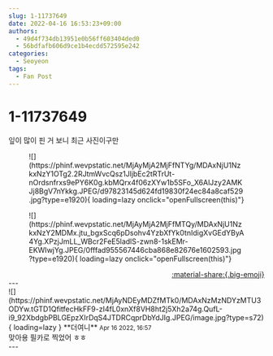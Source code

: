 ```yaml
---
slug: 1-11737649
date: 2022-04-16 16:53:23+09:00
authors:
  - 49d4f734db13951e0b56ff603404ded0
  - 56bdfafb606d9ce1b4ecdd572595e242
categories:
  - Seoyeon
tags:
  - Fan Post
---
```


# 1-11737649

<div class="post-container" markdown="1">
<div class="content-container md-sidebar__scrollwrap" markdown="1">

잎이 많이 핀 거 보니 최근 사진이구만
<figure markdown="1">
![](https://phinf.wevpstatic.net/MjAyMjA2MjFfNTYg/MDAxNjU1NzkxNzY1OTg2.2RJtmWvcQsz1JljbEc2tRTrUt-nOrdsnfrxs9ePY6K0g.kbMQrx4f06zXYw1b5SFo_X6AlJzy2AMKJj8BgV7nYkkg.JPEG/d97823145d624fd19830f24ec84a8caf529.jpg?type=e1920){ loading=lazy onclick="openFullscreen(this)"}
</figure>

<figure markdown="1">
![](https://phinf.wevpstatic.net/MjAyMjA2MjFfMTQy/MDAxNjU1NzkxNzY2MDMx.jtu_bgxScq6pDsohv4YzbXfYk0tnIdigXvGEdYByA4Yg.XPzjJmLL_WBcr2FeE5ladlS-zwn8-1skEMr-EKWIwjYg.JPEG/0fffad955567446cba868e82676e1602593.jpg?type=e1920){ loading=lazy onclick="openFullscreen(this)"}
</figure>


</div>
</div>

<div style="text-align: right;" markdown="1">
<a href="https://weverse.io/fromis9/fanpost/1-11737649" style="text-align: right;">:material-share:{.big-emoji}</a>
</div>
---

<div class="comments-container md-sidebar__scrollwrap" markdown="1">
<div class="comment" markdown="1">
<div class='id-container' markdown="1">
![](https://phinf.wevpstatic.net/MjAyNDEyMDZfMTk0/MDAxNzMzNDYzMTU3ODYw.tGTD1QfitfecHkFF9-zI4fL0xnXf8VH8ht2j5Xh2a74g.QufL-i9_92XbdgbPBLGEpzXIrDqS4JTDRCqprDbYdJIg.JPEG/image.jpg?type=s72){ loading=lazy }
**<span class="artist">더여니</span>** <small>Apr 16 2022, 16:57</small><br>
</div>
<div class='comment-body' markdown="1">
맞아용 필카로 찍었어 ㅎㅎ
</div>
</div>
</div>
---

